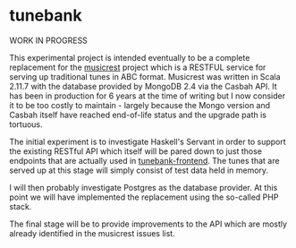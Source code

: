 # tunebank

WORK IN PROGRESS

This experimental project is intended eventually to be a complete replacement for the [musicrest](https://github.com/newlandsvalley/musicrest) project which is a RESTFUL service for serving up traditional tunes in ABC format.  Musicrest was written in Scala 2.11.7 with the database provided by MongoDB 2.4 via the Casbah API.  It has been in production for 6 years at the time of writing but I now consider it to be too costly to maintain - largely because the Mongo version and Casbah itself have reached end-of-life status and the upgrade path is tortuous.

The initial experiment is to investigate Haskell's Servant in order to support the existing RESTful API which itself will be pared down to just those endpoints that are actually used in [tunebank-frontend](https://github.com/newlandsvalley/tunebank-frontend).  The tunes that are served up at this stage will simply consist of test data held in memory.

I will then probably investigate Postgres as the database provider.  At this point we will have implemented the replacement using the so-called PHP stack.  

The final stage will be to provide improvements to the API which are mostly already identified in the musicrest issues list.
